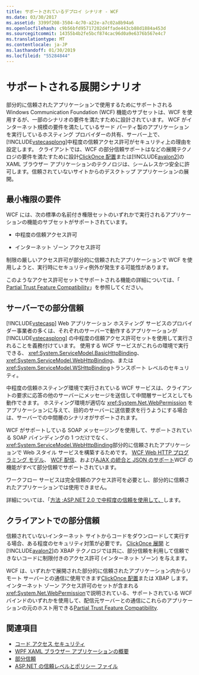 ```yaml
---
title: サポートされているデプロイ シナリオ - WCF
ms.date: 03/30/2017
ms.assetid: 3399f208-3504-4c70-a22e-a7c02a8b94a6
ms.openlocfilehash: c9b56bfd95717202d4ffade443cb88d1884a453d
ms.sourcegitcommit: 14355b4b2fe5bcf874cac96d0a9e6376b567e4c7
ms.translationtype: MT
ms.contentlocale: ja-JP
ms.lasthandoff: 01/30/2019
ms.locfileid: "55284844"
---
```

# <a name="supported-deployment-scenarios"></a>サポートされる展開シナリオ

部分的に信頼されたアプリケーションで使用するためにサポートされる Windows Communication Foundation (WCF) 機能のサブセットは、WCF を使用するが、一部のシナリオの要件を満たすために設計されています。 WCF がインターネット規模の要件を満たしているサード パーティ製のアプリケーションを実行しているホスティング プロバイダーの共有、サーバー上で、[!INCLUDE[vstecasplong](../../../../includes/vstecasplong-md.md)]中程度の信頼アクセス許可がセキュリティ上の理由を設定します。 クライアントでは、WCF の部分信頼サポートはなどの展開テクノロジの要件を満たすために設計[ClickOnce 配置](/visualstudio/deployment/clickonce-security-and-deployment)または[!INCLUDE[avalon2](../../../../includes/avalon2-md.md)]の XAML ブラウザー アプリケーションのテクノロジは、シームレスかつ安全に許可します。信頼されていないサイトからのデスクトップ アプリケーションの展開。

## <a name="minimum-permission-requirements"></a>最小権限の要件

WCF には、次の標準の名前付き権限セットのいずれかで実行されるアプリケーションの機能のサブセットがサポートされています。

- 中程度の信頼アクセス許可

- インターネット ゾーン アクセス許可

制限の厳しいアクセス許可が部分的に信頼されたアプリケーションで WCF を使用しようと、実行時にセキュリティ例外が発生する可能性があります。

このようなアクセス許可セットでサポートされる機能の詳細については、「 [Partial Trust Feature Compatibility](partial-trust-feature-compatibility.md)」を参照してください。

## <a name="partial-trust-on-the-server"></a>サーバーでの部分信頼

[!INCLUDE[vstecasp](../../../../includes/vstecasp-md.md)] Web アプリケーション ホスティング サービスのプロバイダー事業者の多くは、それぞれのサーバーで動作するアプリケーションが [!INCLUDE[vstecasplong](../../../../includes/vstecasplong-md.md)] の中程度の信頼アクセス許可セットを使用して実行されることを義務付けています。 使用する WCF サービスがこれらの環境で実行できる、 <xref:System.ServiceModel.BasicHttpBinding>、 <xref:System.ServiceModel.WebHttpBinding>、または<xref:System.ServiceModel.WSHttpBinding>トランスポート レベルのセキュリティ。

中程度の信頼ホスティング環境で実行されている WCF サービスは、クライアントの要求に応答の他のサーバーにメッセージを送信して中間層サービスとしても動作できます。 ホスティング環境が適切な <xref:System.Net.WebPermission> をアプリケーションに与えて、目的のサーバーに送信要求を行うようにする場合は、サーバーでの中間層のシナリオがサポートされます。

WCF がサポートしている SOAP メッセージングを使用して、サポートされている SOAP バインディングの 1 つだけでなく、<xref:System.ServiceModel.WebHttpBinding>部分的に信頼されたアプリケーションで Web スタイル サービスを構築するためです。 [WCF Web HTTP プログラミング モデル](wcf-web-http-programming-model.md)、 [WCF 配信](wcf-syndication.md)、および[AJAX の統合と JSON のサポート](ajax-integration-and-json-support.md)WCF の機能がすべて部分信頼でサポートされています。

ワークフロー サービスは完全信頼のアクセス許可を必要とし、部分的に信頼されたアプリケーションでは使用できません。

詳細については、「[方法 :ASP.NET 2.0 で中程度の信頼を使用して、](https://go.microsoft.com/fwlink/?LinkId=84603)します。

## <a name="partial-trust-on-the-client"></a>クライアントでの部分信頼

信頼されていないインターネット サイトからコードをダウンロードして実行する場合、ある程度のセキュリティ対策が必要です。 [ClickOnce 展開](/visualstudio/deployment/clickonce-security-and-deployment) と [!INCLUDE[avalon2](../../../../includes/avalon2-md.md)]の XBAP テクノロジでは共に、部分信頼を利用して信頼できないコードに制限付きのアクセス許可 (インターネット ゾーン) を与えます。

WCF は、いずれかで展開された部分的に信頼されたアプリケーション内からリモート サーバーとの通信に使用できます[ClickOnce 配置](/visualstudio/deployment/clickonce-security-and-deployment)または XBAP します。 インターネット ゾーン アクセス許可のセットが含まれる<xref:System.Net.WebPermission>で説明されている、サポートされている WCF バインドのいずれかを使用して、配信元サーバーとの通信にこれらのアプリケーションの元のホスト用できる[Partial Trust Feature Compatibility](partial-trust-feature-compatibility.md).

## <a name="see-also"></a>関連項目

- [コード アクセス セキュリティ](../../misc/code-access-security.md)
- [WPF XAML ブラウザー アプリケーションの概要](../../wpf/app-development/wpf-xaml-browser-applications-overview.md)
- [部分信頼](partial-trust.md)
- [ASP.NET の信頼レベルとポリシー ファイル](https://docs.microsoft.com/previous-versions/wyts434y(v=vs.140))
